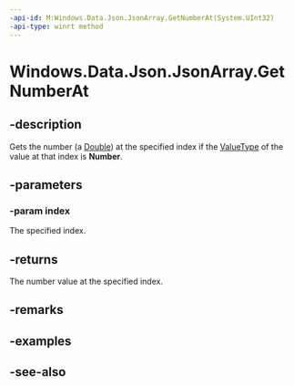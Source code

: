 ----api-id: M:Windows.Data.Json.JsonArray.GetNumberAt(System.UInt32)
-api-type: winrt method
---<!-- Method syntaxpublic double GetNumberAt(System.UInt32 index)--># Windows.Data.Json.JsonArray.GetNumberAt## -descriptionGets the number (a [Double](https://msdn.microsoft.com/library/system.double.aspx)) at the specified index if the [ValueType](ijsonvalue_valuetype.md) of the value at that index is **Number**.## -parameters### -param indexThe specified index.## -returnsThe number value at the specified index.## -remarks## -examples## -see-also